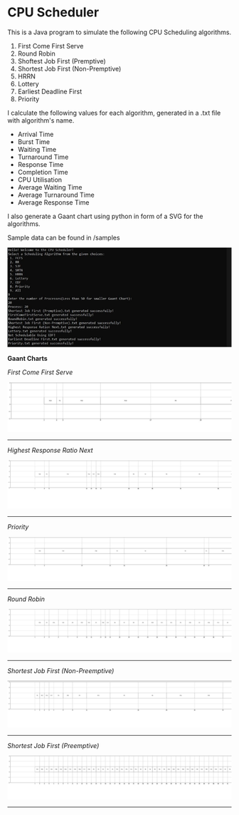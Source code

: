 # CPU Scheduler

This is a Java program to simulate the following CPU Scheduling algorithms.

1. First Come First Serve
2. Round Robin
3. Shoftest Job First (Premptive)
4. Shortest Job First (Non-Premptive)
5. HRRN
6. Lottery
7. Earliest Deadline First
8. Priority

I calculate the following values for each algorithm, generated in a .txt file with algorithm's name.

- Arrival Time       
- Burst Time
- Waiting Time
- Turnaround Time    
- Response Time
- Completion Time
- CPU Utilisation
- Average Waiting Time
- Average Turnaround Time 
- Average Response Time

I also generate a Gaant chart using python in form of a SVG for the algorithms.

Sample data can be found in /samples

![main](images\All.jpg)


**Gaant Charts**

*First Come First Serve*

![FCFS](images\FirstComeFirstServe.jpg)

---

*Highest Response Ratio Next*

![HRRN](images\HighestResponseRationNext.jpg)

---


*Priority*

![P](images\Priority.jpg)

---

*Round Robin*

![RR](images\RoundRobin.jpg)

---

*Shortest Job First (Non-Preemptive)*

![SJF](images\ShortestJobFirst(NonPreEmptive).jpg)

---

*Shortest Job First (Preemptive)*

![SJFN](images\ShortestJobFirst(PreEmptive).jpg)

---